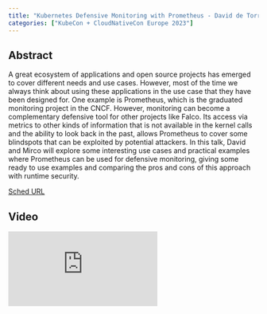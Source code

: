 ```yaml
---
title: "Kubernetes Defensive Monitoring with Prometheus - David de Torres Huerta & Mirco De Zorzi, Sysdig"
categories: ["KubeCon + CloudNativeCon Europe 2023"]
---
```


## Abstract

A great ecosystem of applications and open source projects has emerged to cover different needs and use cases. However, most of the time we always think about using these applications in the use case that they have been designed for. One example is Prometheus, which is the graduated monitoring project in the CNCF. However, monitoring can become a complementary defensive tool for other projects like Falco. Its access via metrics to other kinds of information that is not available in the kernel calls and the ability to look back in the past, allows Prometheus to cover some blindspots that can be exploited by potential attackers. In this talk, David and Mirco will explore some interesting use cases and practical examples where Prometheus can be used for defensive monitoring, giving some ready to use examples and comparing the pros and cons of this approach with runtime security.

[Sched URL](https://kccnceu2023.sched.com/event/110c21df801b172437d5a5c4e247df2d)

## Video

<iframe src="https://www.youtube.com/embed/Ammf8oJhPkY" frameborder="0" allow="accelerometer; autoplay; encrypted-media; gyroscope; picture-in-picture" allowfullscreen></iframe>
